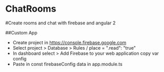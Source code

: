 # ChatRooms
#Create rooms and chat with firebase and angular 2

##Custom App
- Create project in https://console.firebase.google.com
- Select project > Database > Rules / place =  ".read": "true"
- In dashboard select > Add Firebase to your web application copy var config
- Paste in const firebaseConfig data in app.module.ts
